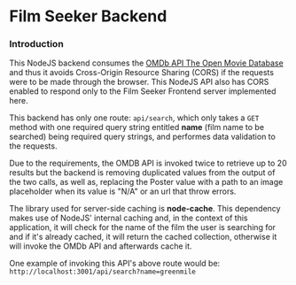 # Film Seeker Backend

### Introduction 

This NodeJS backend consumes the [OMDb API The Open Movie Database](http://www.omdbapi.com) and thus it avoids Cross-Origin Resource Sharing (CORS) if the requests were to be made through the browser. This NodeJS API also has CORS enabled to respond only to the Film Seeker Frontend server implemented here.

This backend has only one route: `api/search`, which only takes a `GET` method with one required query string entitled **name** (film name to be searched) being required query strings, and performes data validation to the requests.

Due to the requirements, the OMDB API is invoked twice to retrieve up to 20 results but the backend is removing duplicated values from the output of the two calls, as well as, replacing the Poster value with a path to an image placeholder when its value is "N/A" or an url that throw errors.

The library used for server-side caching is **node-cache**. This dependency makes use of NodeJS' internal caching and, in the context of this application, it will check for the name of the film the user is searching for and if it's already cached, it will return the cached collection, otherwise it will invoke the OMDb API and afterwards cache it.

One example of invoking this API's above route would be: `http://localhost:3001/api/search?name=greenmile` 